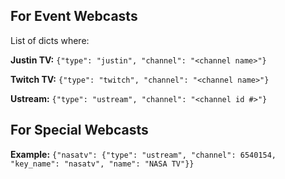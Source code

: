 ## For Event Webcasts

List of dicts where:

**Justin TV:** `{"type": "justin", "channel": "<channel name>"}`

**Twitch TV:** `{"type": "twitch", "channel": "<channel name>"}`

**Ustream:** `{"type": "ustream", "channel": "<channel id #>"}`

## For Special Webcasts
**Example:** `{"nasatv": {"type": "ustream", "channel": 6540154, "key_name": "nasatv", "name": "NASA TV"}}`